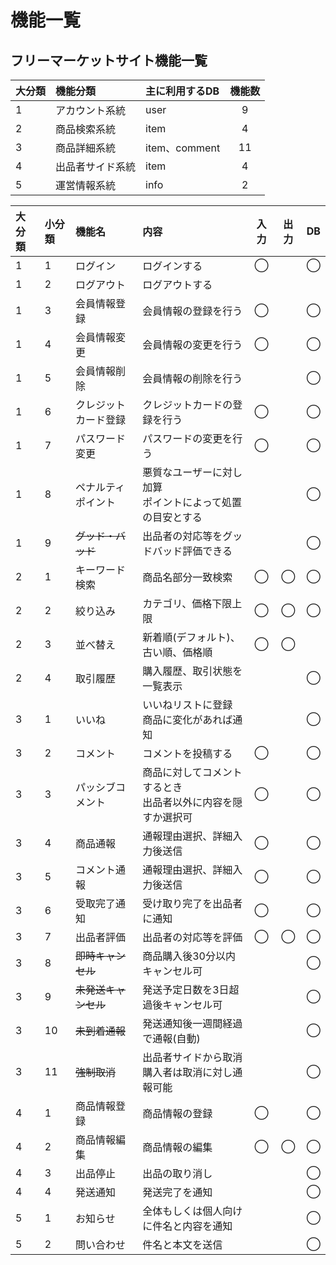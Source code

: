 # 機能一覧
## フリーマーケットサイト機能一覧

|大分類|機能分類|主に利用するDB|機能数|
|:---|:---|:---|:---:|
|1|アカウント系統|user|9|
|2|商品検索系統|item|4|
|3|商品詳細系統|item、comment|11|
|4|出品者サイド系統|item|4|
|5|運営情報系統|info|2|

|大分類|小分類|機能名|内容|入力|出力|DB|
|:---|:---|:---|:---|:---:|:---:|:---:|
|1|1|ログイン|ログインする|◯||◯|
|1|2|ログアウト|ログアウトする||||
|1|3|会員情報登録|会員情報の登録を行う|◯||◯|
|1|4|会員情報変更|会員情報の変更を行う|◯||◯|
|1|5|会員情報削除|会員情報の削除を行う|||◯|
|1|6|クレジットカード登録|クレジットカードの登録を行う|◯||◯|
|1|7|パスワード変更|パスワードの変更を行う|◯||◯|
|1|8|ペナルティポイント|悪質なユーザーに対し加算<br>ポイントによって処置の目安とする|||◯|
|1|9|~~グッド・バッド~~|出品者の対応等をグッドバッド評価できる|||◯|
|2|1|キーワード検索|商品名部分一致検索|◯|◯|◯|
|2|2|絞り込み|カテゴリ、価格下限上限|◯|◯|◯|
|2|3|並べ替え|新着順(デフォルト)、古い順、価格順|◯|◯||
|2|4|取引履歴|購入履歴、取引状態を一覧表示|||◯|
|3|1|いいね|いいねリストに登録<br>商品に変化があれば通知|||◯|
|3|2|コメント|コメントを投稿する|◯||◯|
|3|3|パッシブコメント|商品に対してコメントするとき<br>出品者以外に内容を隠すか選択可|◯||◯|
|3|4|商品通報|通報理由選択、詳細入力後送信|◯||◯|
|3|5|コメント通報|通報理由選択、詳細入力後送信|◯||◯|
|3|6|受取完了通知|受け取り完了を出品者に通知|◯||◯|
|3|7|出品者評価|出品者の対応等を評価|◯|◯|◯|
|3|8|~~即時キャンセル~~|商品購入後30分以内キャンセル可|||◯|
|3|9|~~未発送キャンセル~~|発送予定日数を3日超過後キャンセル可|||◯|
|3|10|~~未到着通報~~|発送通知後一週間経過で通報(自動)|||◯|
|3|11|~~強制取消~~|出品者サイドから取消<br>購入者は取消に対し通報可能|||◯|
|4|1|商品情報登録|商品情報の登録|◯||◯|
|4|2|商品情報編集|商品情報の編集|◯|◯|◯|
|4|3|出品停止|出品の取り消し|||◯|
|4|4|発送通知|発送完了を通知|||◯|
|5|1|お知らせ|全体もしくは個人向けに件名と内容を通知|||◯|
|5|2|問い合わせ|件名と本文を送信|||◯|
